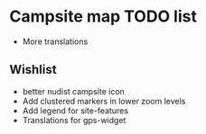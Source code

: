 # Campsite map TODO list

* More translations

## Wishlist

* better nudist campsite icon
* Add clustered markers in lower zoom levels
* Add legend for site-features
* Translations for gps-widget

